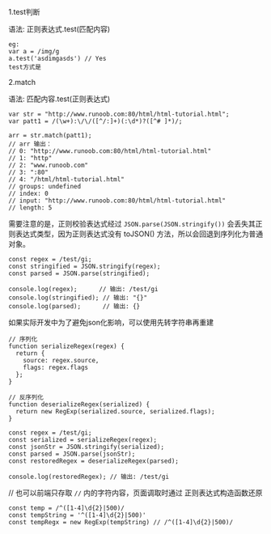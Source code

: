1.test判断

语法: 正则表达式.test(匹配内容)
```
eg:
var a = /img/g
a.test('asdimgasds') // Yes
test方式是
```
2.match

语法: 匹配内容.test(正则表达式)
```
var str = "http://www.runoob.com:80/html/html-tutorial.html";
var patt1 = /(\w+):\/\/([^/:]+)(:\d*)?([^# ]*)/;

arr = str.match(patt1);
// arr 输出：
// 0: "http://www.runoob.com:80/html/html-tutorial.html"
// 1: "http"
// 2: "www.runoob.com"
// 3: ":80"
// 4: "/html/html-tutorial.html"
// groups: undefined
// index: 0
// input: "http://www.runoob.com:80/html/html-tutorial.html"
// length: 5
```

需要注意的是，正则校验表达式经过 `JSON.parse(JSON.stringify())` 会丢失其正则表达式类型，因为正则表达式没有 toJSON() 方法，所以会回退到序列化为普通对象。

```
const regex = /test/gi;
const stringified = JSON.stringify(regex);
const parsed = JSON.parse(stringified);

console.log(regex);      // 输出: /test/gi
console.log(stringified); // 输出: "{}"
console.log(parsed);      // 输出: {}
```

如果实际开发中为了避免json化影响，可以使用先转字符串再重建
```
// 序列化
function serializeRegex(regex) {
  return {
    source: regex.source,
    flags: regex.flags
  };
}

// 反序列化
function deserializeRegex(serialized) {
  return new RegExp(serialized.source, serialized.flags);
}

const regex = /test/gi;
const serialized = serializeRegex(regex);
const jsonStr = JSON.stringify(serialized);
const parsed = JSON.parse(jsonStr);
const restoredRegex = deserializeRegex(parsed);

console.log(restoredRegex); // 输出: /test/gi
```

// 也可以前端只存取 `//` 内的字符内容，页面调取时通过 正则表达式构造函数还原
```
const temp = /^([1-4]\d{2}|500)/
const tempString = '^([1-4]\d{2}|500)'
const tempRegx = new RegExp(tempString) // /^([1-4]\d{2}|500)/
```